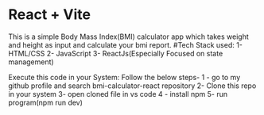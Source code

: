 # React + Vite

This is a simple Body Mass Index(BMI) calculator app which takes weight and height as input and calculate your bmi report.
#Tech Stack used:
1- HTML/CSS
2- JavaScript
3- ReactJs(Especially Focused on state management)


Execute this code in your System:
Follow the below steps-
1 - go to my github profile and search bmi-calculator-react repository
2- Clone this repo in your system
3- open cloned file in vs code
4 - install npm
5- run program(npm run dev)

